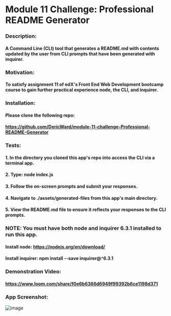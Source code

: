 # Module 11 Challenge: Professional README Generator
### Description:
#### A Command Line (CLI) tool that generates a README.md with contents updated by the user from CLI prompts that have been generated with inquirer.
### Motivation:
#### To satisfy assignment 11 of edX's Front End Web Development bootcamp course to gain further practical experience node, the CLI, and inquirer.
### Installation:
#### Please clone the following repo: 
#### https://github.com/DericWard/module-11-challenge-Professional-README-Generator
### Tests:
#### 1. In the directory you cloned this app's repo into access the CLI via a terminal app.
#### 2. Type: node index.js
#### 3. Follow the on-screen prompts and submit your responses.
#### 4. Navigate to ./assets/generated-files from this app's main directory.
#### 5. View the README.md file to ensure it reflects your responses to the CLI prompts.
### NOTE: You must have both node and inquirer 6.3.1 installed to run this app.
#### Install node: https://nodejs.org/en/download/
#### Install inquirer: npm install --save inquirer@^6.3.1
### Demonstration Video:
#### https://www.loom.com/share/f0e6b6366d6949f99392b6ce1198d371
### App Screenshot:
![image](https://user-images.githubusercontent.com/50495939/221959815-c7f383b8-44d3-4f5f-b4bb-912b7e6eb9f1.png)
